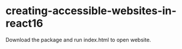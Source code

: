 # creating-accessible-websites-in-react16

Download the package and run index.html to open website.
